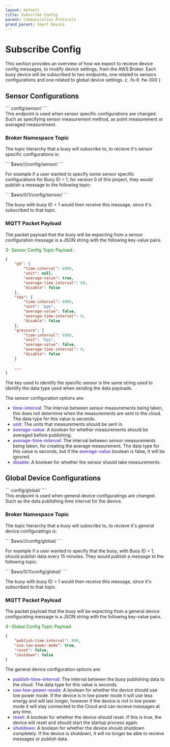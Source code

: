 ```yaml
---
layout: default
title: Subscribe Config
parent: Communication Protocols
grand_parent: Smart Device
---
```


# Subscribe Config

This section provides an overview of how we expect to recieve device config messages, to modify device settings, from the AWS Broker.
Each buoy device will be subscribed to two endpoints, one related to sensors configurations and one related to global device settings.
{: .fs-6 .fw-300 }

## Sensor Configurations


<div class="code-example" markdown="1">
```
config/sensor/
```
</div>
 This endpoint is used when sensor specific configurations are changed. Such as specifying sensor measurement method, as point measurement or averaged measurement.

### Broker Namespace Topic

The topic hierarchy that a buoy will subscribe to, to recieve it's sensor specific configurations is:

<div class="code-example" markdown="1">
```
$aws/<version#>/<buoy_id>/config/sensor/
```
</div>

For example if a user wanted to specify some sensor specific configurations for Buoy ID = 1, for version 0 of this project, they would publish a message to the following topic:

<div class="code-example" markdown="1">
```
$aws/0/1/config/sensor/
```
</div>

The buoy with buoy ID = 1 would then receive this message, since it's subscribed to that topic.

### MQTT Packet Payload

The packet payload that the buoy will be expecting from a sensor configuration message is a JSON string with the following key-value pairs.

<p style="color:green;">3- Sensor Config Topic Payload :</p>

````json
{
    "ph": {
        "time-interval": 6000,
        "unit": null,
        "average-value": true,
        "average-time-interval": 60,
        "disable": false
    },
    "tds": {
        "time-interval": 6000,
        "unit": "ppm",
        "average-value": false,
        "average-time-interval": 0,
        "disable": false
    },
    "pressure": {
        "time-interval": 6000,
        "unit": "kpa",
        "average-value": false,
        "average-time-interval": 0,
        "disable": false
    }

    ...
}
````

The key used to identify the specific sensor is the same string used to identify the data type used when sending the data payloads.

The sensor configuration options are:

<ul>
<li><span style="color:#7253ed;font-weight: bold;">time-interval</span>: The interval between sensor measurements being taken, this does not determine when the measurements are sent to the cloud. The data type for this value is seconds.
</li>
<li><span style="color:#7253ed;font-weight: bold;">unit</span>: The units that measurements should be sent in.</li>

<li><span style="color:#7253ed;font-weight: bold;">average-value</span>: A boolean for whether measurements should be averaged before publishing.
</li>

<li><span style="color:#7253ed;font-weight: bold;">average-time-interval</span>: The interval between sensor measurements being taken, for creating the average measurement. The data type for this value is seconds, but if the <span style="color:#7253ed;font-weight: bold;">average-value</span> boolean is false, it will be ignored.</li>

<li><span style="color:#7253ed;font-weight: bold;">disable</span>: A boolean for whether the sensor should take measurements.</li></ul>

## Global Device Configurations

<div class="code-example" markdown="1">
```
config/global/
```
</div>
This endpoint is used when general device configuratings are changed. Such as the data publishing time interval for the device.

### Broker Namespace Topic

The topic hierarchy that a buoy will subscribe to, to recieve it's general device configuratings is:

<div class="code-example" markdown="1">
```
$aws/<version#>/<buoy_id>/config/global/
```
</div>

For example if a user wanted to specify that the buoy, with Buoy ID = 1, should publish data every 15 minutes. They would publish a message to the following topic:

<div class="code-example" markdown="1">
```
$aws/0/1/config/global/
```
</div>

The buoy with buoy ID = 1 would then receive this message, since it's subscribed to that topic.

### MQTT Packet Payload

The packet payload that the buoy will be expecting from a general device configurating message is a JSON string with the following key-value pairs.

<p style="color:green;">4- Global Config Topic Payload</p>

````json
{
    "publish-time-interval": 900,
    "use-low-power-mode": true,
    "reset": false,
    "shutdown": false
}
````

The general device configuration options are:
<ul>
<li><span style="color:#7253ed;font-weight: bold;">publish-time-interval</span>: The interval between the buoy publishing data to the cloud. The data type for this value is seconds.
</li>
<li><span style="color:#7253ed;font-weight: bold;">use-low-power-mode</span>: A boolean for whether the device should use low power mode. 
If the device is in low power mode it will use less energy and will last longer, however if the device is not in low power mode it will stay connected to the Cloud and can recieve messages at any time.
</li>
<li><span style="color:#7253ed;font-weight: bold;">reset</span>: A boolean for whether the device should reset. If this is true, the device will reset and should start the startup process again.
</li>
<li><span style="color:#7253ed;font-weight: bold;">shutdown</span>: A boolean for whether the device should shutdown completely. If the device is shutdown, it will no longer be able to recieve messages or publish data.
</li>
</ul>